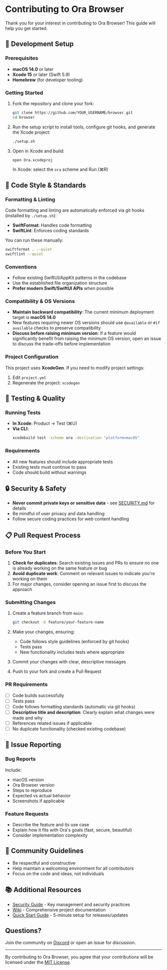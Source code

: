 # Contributing to Ora Browser

Thank you for your interest in contributing to Ora Browser! This guide will help you get started.

## 🚀 Development Setup

### Prerequisites

- **macOS 14.0** or later
- **Xcode 15** or later (Swift 5.9)
- **Homebrew** (for developer tooling)

### Getting Started

1. Fork the repository and clone your fork:
   ```bash
   git clone https://github.com/YOUR_USERNAME/browser.git
   cd browser
   ```

2. Run the setup script to install tools, configure git hooks, and generate the Xcode project:
   ```bash
   ./setup.sh
   ```

3. Open in Xcode and build:
   ```bash
   open Ora.xcodeproj
   ```
   In Xcode: select the `ora` scheme and Run (⌘R)

## 📝 Code Style & Standards

### Formatting & Linting

Code formatting and linting are automatically enforced via git hooks (installed by `./setup.sh`):

- **SwiftFormat**: Handles code formatting
- **SwiftLint**: Enforces coding standards

You can run these manually:
```bash
swiftformat . --quiet
swiftlint --quiet
```

### Conventions

- Follow existing SwiftUI/AppKit patterns in the codebase
- Use the established file organization structure
- **Prefer modern Swift/SwiftUI APIs** when possible

### Compatibility & OS Versions

- **Maintain backward compatibility**: The current minimum deployment target is **macOS 14.0**
- New features requiring newer OS versions should use `@available` or `#if available` checks to preserve compatibility
- **Discuss before raising minimum version**: If a feature would significantly benefit from raising the minimum OS version, open an issue to discuss the trade-offs before implementation

### Project Configuration

This project uses **XcodeGen**. If you need to modify project settings:

1. Edit `project.yml`
2. Regenerate the project: `xcodegen`

## 🧪 Testing & Quality

### Running Tests

- **In Xcode**: Product → Test (⌘U)
- **Via CLI**:
  ```bash
  xcodebuild test -scheme ora -destination "platform=macOS"
  ```

### Requirements

- All new features should include appropriate tests
- Existing tests must continue to pass
- Code should build without warnings

## 🔒 Security & Safety

- **Never commit private keys or sensitive data** - see [SECURITY.md](SECURITY.md) for details
- Be mindful of user privacy and data handling
- Follow secure coding practices for web content handling

## 📋 Pull Request Process

### Before You Start

1. **Check for duplicates**: Search existing issues and PRs to ensure no one is already working on the same feature or bug
2. **Avoid duplicate work**: Comment on relevant issues to indicate you're working on them
3. For major changes, consider opening an issue first to discuss the approach

### Submitting Changes

1. Create a feature branch from `main`:
   ```bash
   git checkout -b feature/your-feature-name
   ```

2. Make your changes, ensuring:
   - Code follows style guidelines (enforced by git hooks)
   - Tests pass
   - New functionality includes tests where appropriate

3. Commit your changes with clear, descriptive messages

4. Push to your fork and create a Pull Request

### PR Requirements

- [ ] Code builds successfully
- [ ] Tests pass
- [ ] Code follows formatting standards (automatic via git hooks)
- [ ] **Descriptive title and description**: Clearly explain what changes were made and why
- [ ] References related issues if applicable
- [ ] No duplicate functionality (checked existing codebase)

## 🐛 Issue Reporting

### Bug Reports

Include:
- macOS version
- Ora Browser version
- Steps to reproduce
- Expected vs actual behavior
- Screenshots if applicable

### Feature Requests

- Describe the feature and its use case
- Explain how it fits with Ora's goals (fast, secure, beautiful)
- Consider implementation complexity

## 💬 Community Guidelines

- Be respectful and constructive
- Help maintain a welcoming environment for all contributors
- Focus on the code and ideas, not individuals

## 📚 Additional Resources

- [Security Guide](SECURITY.md) - Key management and security practices
- [Wiki](wiki/) - Comprehensive project documentation
- [Quick Start Guide](wiki/QUICK_START.md) - 5-minute setup for releases/updates

## Questions?

Join the community on [Discord](https://discord.gg/9aZWH52Zjm) or open an issue for discussion.

---

By contributing to Ora Browser, you agree that your contributions will be licensed under the [MIT License](LICENSE.md).